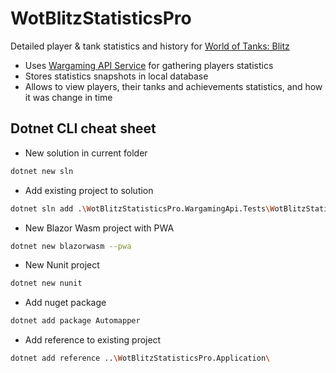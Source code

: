 # WotBlitzStatisticsPro

Detailed player &amp; tank statistics and history for [World of Tanks: Blitz](https://wotblitz.com/)

- Uses [Wargaming API Service](https://developers.wargaming.net/documentation/guide/getting-started/) for gathering players statistics
- Stores statistics snapshots in local database
- Allows to view players, their tanks and achievements statistics, and how it was change in time

## Dotnet CLI cheat sheet

- New solution in current folder

```bash
dotnet new sln
```

- Add existing project to solution

```bash
dotnet sln add .\WotBlitzStatisticsPro.WargamingApi.Tests\WotBlitzStatisticsPro.WargamingApi.Tests.csproj
```

- New Blazor Wasm project with PWA

```bash
dotnet new blazorwasm --pwa
```

- New Nunit project

```bash
dotnet new nunit
```

- Add nuget package

```bash
dotnet add package Automapper
```

- Add reference to existing project

```bash
dotnet add reference ..\WotBlitzStatisticsPro.Application\
```
